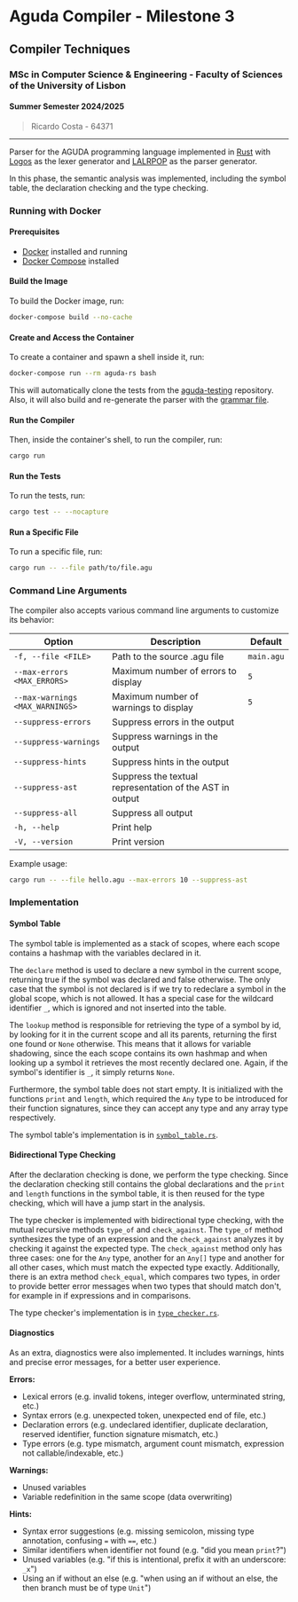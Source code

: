 # Aguda Compiler - Milestone 3

## Compiler Techniques
### MSc in Computer Science & Engineering - Faculty of Sciences of the University of Lisbon
#### Summer Semester 2024/2025

> Ricardo Costa - 64371

---

Parser for the AGUDA programming language implemented in [Rust](https://www.rust-lang.org/) with [Logos](https://logos.maciej.codes/) as the lexer generator and [LALRPOP](https://lalrpop.github.io/lalrpop/) as the parser generator.

In this phase, the semantic analysis was implemented, including the symbol table, the declaration checking and the type checking.

### Running with Docker

#### Prerequisites
- [Docker](https://www.docker.com/) installed and running
- [Docker Compose](https://docs.docker.com/compose/) installed

#### Build the Image

To build the Docker image, run:

```sh
docker-compose build --no-cache
```

#### Create and Access the Container

To create a container and spawn a shell inside it, run:

```sh
docker-compose run --rm aguda-rs bash
```

This will automatically clone the tests from the [aguda-testing](https://git.alunos.di.fc.ul.pt/tcomp000/aguda-testing) repository.
Also, it will also build and re-generate the parser with the [grammar file](./src/grammar.lalrpop).

#### Run the Compiler

Then, inside the container's shell, to run the compiler, run:

```sh
cargo run
```

#### Run the Tests
To run the tests, run:

```sh
cargo test -- --nocapture
```

#### Run a Specific File

To run a specific file, run:

```sh
cargo run -- --file path/to/file.agu
```

### Command Line Arguments

The compiler also accepts various command line arguments to customize its behavior:

| Option                          | Description                                               | Default    |
|---------------------------------|-----------------------------------------------------------|------------|
| `-f, --file <FILE>`             | Path to the source .agu file                              | `main.agu` |
| `--max-errors <MAX_ERRORS>`     | Maximum number of errors to display                       | `5`        |
| `--max-warnings <MAX_WARNINGS>` | Maximum number of warnings to display                     | `5`        |
| `--suppress-errors`             | Suppress errors in the output                             |            |
| `--suppress-warnings`           | Suppress warnings in the output                           |            |
| `--suppress-hints`              | Suppress hints in the output                              |            |
| `--suppress-ast`                | Suppress the textual representation of the AST in output  |            |
| `--suppress-all`                | Suppress all output                                       |            |
| `-h, --help`                    | Print help                                                |            |
| `-V, --version`                 | Print version                                             |            |

Example usage:

```sh
cargo run -- --file hello.agu --max-errors 10 --suppress-ast
```

### Implementation

#### Symbol Table

The symbol table is implemented as a stack of scopes, where each scope contains a hashmap with the variables declared in it.

The `declare` method is used to declare a new symbol in the current scope, returning true if the symbol was declared and false otherwise. The only case that the symbol is not declared is if we try to redeclare a symbol in the global scope, which is not allowed. It has a special case for the wildcard identifier `_`, which is ignored and not inserted into the table.

The `lookup` method is responsible for retrieving the type of a symbol by id, by looking for it in the current scope and all its parents, returning the first one found or `None` otherwise. This means that it allows for variable shadowing, since the each scope contains its own hashmap and when looking up a symbol it retrieves the most recently declared one. Again, if the symbol's identifier is `_`, it simply returns `None`.

Furthermore, the symbol table does not start empty. It is initialized with the functions `print` and `length`, which required the `Any` type to be introduced for their function signatures, since they can accept any type and any array type respectively.

The symbol table's implementation is in [`symbol_table.rs`](./src/semantic/symbol_table.rs).


#### Bidirectional Type Checking

After the declaration checking is done, we perform the type checking. Since the declaration checking still contains the global declarations and the `print` and `length` functions in the symbol table, it is then reused for the type checking, which will have a jump start in the analysis. 

The type checker is implemented with bidirectional type checking, with the mutual recursive methods `type_of` and `check_against`.
The `type_of` method synthesizes the type of an expression and the `check_against` analyzes it by checking it against the expected type.
The `check_against` method only has three cases: one for the `Any` type, another for an `Any[]` type and another for all other cases, which must match the expected type exactly.
Additionally, there is an extra method `check_equal`, which compares two types, in order to provide better error messages when two types that should match don't, for example in if expressions and in comparisons.

The type checker's implementation is in [`type_checker.rs`](./src/semantic/type_checker.rs).

#### Diagnostics

As an extra, diagnostics were also implemented. It includes warnings, hints and precise error messages, for a better user experience.

**Errors:**
- Lexical errors (e.g. invalid tokens, integer overflow, unterminated string, etc.)
- Syntax errors (e.g. unexpected token, unexpected end of file, etc.)
- Declaration errors (e.g. undeclared identifier, duplicate declaration, reserved identifier, function signature mismatch, etc.)
- Type errors (e.g. type mismatch, argument count mismatch, expression not callable/indexable, etc.)

**Warnings:**
- Unused variables
- Variable redefinition in the same scope (data overwriting)

**Hints:**
- Syntax error suggestions (e.g. missing semicolon, missing type annotation, confusing `=` with `==`, etc.)
- Similar identifiers when identifier not found (e.g. "did you mean `print`?")
- Unused variables (e.g. "if this is intentional, prefix it with an underscore: `_x`")
- Using an if without an else (e.g. "when using an if without an else, the then branch must be of type `Unit`")
